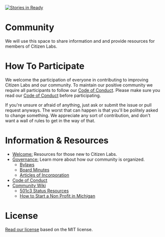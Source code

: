 [![Stories in Ready](https://badge.waffle.io/citizenlabsgr/community.svg?label=ready&title=Ready)](http://waffle.io/citizenlabsgr/community)

# Community
We will use this space to share information and and provide resources for members of Citizen Labs.

# How To Participate
We welcome the participation of everyone in contributing to improving Citizen Labs and our community. To maintain our positive community we require all participants to follow our [Code of Conduct](https://github.com/citizenlabsgr/community/blob/master/coc.md). Please make sure you read our [Code of Conduct](https://github.com/citizenlabsgr/community/blob/master/coc.md) before participating.

If you're unsure or afraid of anything, just ask or submit the issue or pull request anyways. The worst that can happen is that you'll be politely asked to change something. We appreciate any sort of contribution, and don't want a wall of rules to get in the way of that.

# Information & Resources

- [Welcome:](https://github.com/citizenlabsgr/community/blob/master/welcome/README.md) Resources for those new to Citizen Labs.
- [Governance:](https://github.com/citizenlabsgr/community/tree/master/governance) Learn more about how our community is organized.
  - [Bylaws](https://github.com/citizenlabsgr/community/blob/master/governance/cl_bylaws.md)
  - [Board Minutes](https://github.com/citizenlabsgr/community/tree/master/governance/bd_minutes)
  - [Articles of Incorporation](https://github.com/citizenlabsgr/community/blob/master/governance/articles_incorporation.md)
- [Code of Conduct](https://github.com/citizenlabsgr/community/blob/master/coc.md)
- [Community Wiki](https://github.com/citizenlabsgr/community/wiki)
  - [501c3 Status Resources](https://github.com/citizenlabsgr/community/wiki/501c3-Status-Resources)
  - [How to Start a Non Profit in Michigan](https://github.com/citizenlabsgr/community/wiki/How-to-Start-a-Non-Profit-in-Michigan)

# License
[Read our license](https://github.com/citizenlabsgr/community/blob/master/license.md) based on the MIT license.
